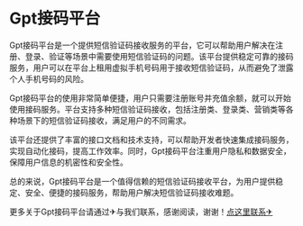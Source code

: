 # Gpt接码平台

Gpt接码平台是一个提供短信验证码接收服务的平台，它可以帮助用户解决在注册、登录、验证等场景中需要使用短信验证码的问题。该平台提供稳定可靠的接码服务，用户可以在平台上租用虚拟手机号码用于接收短信验证码，从而避免了泄露个人手机号码的风险。

Gpt接码平台的使用非常简单便捷，用户只需要注册账号并充值余额，就可以开始使用接码服务。平台支持多种短信验证码接收，包括注册类、登录类、营销类等各种场景下的短信验证码接收，满足用户的不同需求。

该平台还提供了丰富的接口文档和技术支持，可以帮助开发者快速集成接码服务，实现自动化接码，提高工作效率。同时，Gpt接码平台注重用户隐私和数据安全，保障用户信息的机密性和安全性。

总的来说，Gpt接码平台是一个值得信赖的短信验证码接收平台，为用户提供稳定、安全、便捷的接码服务，帮助用户解决短信验证码接收难题。

更多关于Gpt接码平台请通过✈与我们联系，感谢阅读，谢谢！[点这里联系✈](https://c.k02.cc)
